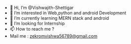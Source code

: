 - 👋 Hi, I’m @Vishwajith-Shettigar
- 👀 I’m interested in Web,python and android Development
- 🌱 I’m currently learning MERN stack and android
- 💞️ I’m looking for Internship
- 📫 How to reach me ?
- Mail me : zekromvishwa56789@gmail.com



<!---
Vishwajith-Shettigar/Vishwajith-Shettigar is a ✨ special ✨ repository because its `README.md` (this file) appears on your GitHub profile.
You can click the Preview link to take a look at your changes.
--->
